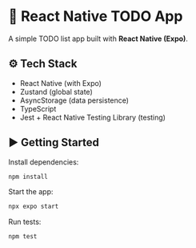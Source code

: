 # 📝 React Native TODO App

A simple TODO list app built with **React Native (Expo)**.

## ⚙️ Tech Stack

- React Native (with Expo)
- Zustand (global state)
- AsyncStorage (data persistence)
- TypeScript
- Jest + React Native Testing Library (testing)

## ▶️ Getting Started

Install dependencies:

```bash
npm install
```
Start the app:
```bash
npx expo start
```
Run tests:
```bash
npm test
```